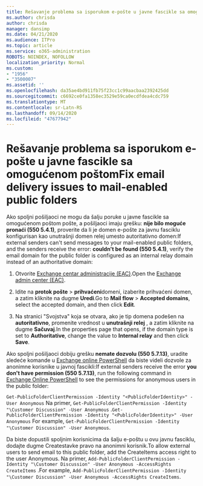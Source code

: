 ```yaml
---
title: Rešavanje problema sa isporukom e-pošte u javne fascikle sa omogućenom poštom
ms.author: chrisda
author: chrisda
manager: dansimp
ms.date: 04/21/2020
ms.audience: ITPro
ms.topic: article
ms.service: o365-administration
ROBOTS: NOINDEX, NOFOLLOW
localization_priority: Normal
ms.custom:
- "1956"
- "3500007"
ms.assetid: ''
ms.openlocfilehash: da35ae4bd911fb75f23cc1c99aacbaa2392425dd
ms.sourcegitcommit: c6692ce0fa1358ec3529e59ca0ecdfdea4cdc759
ms.translationtype: MT
ms.contentlocale: sr-Latn-RS
ms.lasthandoff: 09/14/2020
ms.locfileid: "47677942"
---
```

# <a name="fix-email-delivery-issues-to-mail-enabled-public-folders"></a><span data-ttu-id="620be-102">Rešavanje problema sa isporukom e-pošte u javne fascikle sa omogućenom poštom</span><span class="sxs-lookup"><span data-stu-id="620be-102">Fix email delivery issues to mail-enabled public folders</span></span>

<span data-ttu-id="620be-103">Ako spoljni pošiljaoci ne mogu da šalju poruke u javne fascikle sa omogućenom poštom pošte, a pošiljaoci imaju grešku: **nije bilo moguće pronaći (550 5.4.1)**, proverite da li je domen e-pošte za javnu fasciklu konfigurisan kao unutrašnji domen relej umesto autoritativno domen:</span><span class="sxs-lookup"><span data-stu-id="620be-103">If external senders can't send messages to your mail-enabled public folders, and the senders receive the error: **couldn't be found (550 5.4.1)**, verify the email domain for the public folder is configured as an internal relay domain instead of an authoritative domain:</span></span>

1. <span data-ttu-id="620be-104">Otvorite [Exchange centar administracije (EAC)](https://docs.microsoft.com/Exchange/exchange-admin-center).</span><span class="sxs-lookup"><span data-stu-id="620be-104">Open the [Exchange admin center (EAC)](https://docs.microsoft.com/Exchange/exchange-admin-center).</span></span>

2. <span data-ttu-id="620be-105">Idite na **protok pošte** \> **prihvaćeni**domeni, izaberite prihvaćeni domen, a zatim kliknite na dugme **Uredi**.</span><span class="sxs-lookup"><span data-stu-id="620be-105">Go to **Mail flow** \> **Accepted domains**, select the accepted domain, and then click **Edit**.</span></span>

3. <span data-ttu-id="620be-106">Na stranici "Svojstva" koja se otvara, ako je tip domena podešen na **autoritativno**, promenite vrednost u **unutrašnji relej** , a zatim kliknite na dugme **Sačuvaj**.</span><span class="sxs-lookup"><span data-stu-id="620be-106">In the properties page that opens, if the domain type is set to **Authoritative**, change the value to **Internal relay** and then click **Save**.</span></span>

<span data-ttu-id="620be-107">Ako spoljni pošiljaoci dobiju grešku **nemate dozvolu (550 5.7.13)**, uradite sledeće komande u [Exchange online PowerShell](https://docs.microsoft.com/powershell/exchange/exchange-online/connect-to-exchange-online-powershell/connect-to-exchange-online-powershell) da biste videli dozvole za anonimne korisnike u javnoj fascikli:</span><span class="sxs-lookup"><span data-stu-id="620be-107">If external senders receive the error **you don't have permission (550 5.7.13)**, run the following command in [Exchange Online PowerShell](https://docs.microsoft.com/powershell/exchange/exchange-online/connect-to-exchange-online-powershell/connect-to-exchange-online-powershell) to see the permissions for anonymous users in the public folder:</span></span>

<span data-ttu-id="620be-108">`Get-PublicFolderClientPermission -Identity "<PublicFolderIdentity>" -User Anonymous` Na primer, `Get-PublicFolderClientPermission -Identity "\Customer Discussion" -User Anonymous` .</span><span class="sxs-lookup"><span data-stu-id="620be-108">`Get-PublicFolderClientPermission -Identity "<PublicFolderIdentity>" -User Anonymous` For example, `Get-PublicFolderClientPermission -Identity "\Customer Discussion" -User Anonymous`.</span></span>

<span data-ttu-id="620be-109">Da biste dopustili spoljnim korisnicima da šalju e-poštu u ovu javnu fasciklu, dodajte dugme Createstavke pravo na anonimni korisnik.</span><span class="sxs-lookup"><span data-stu-id="620be-109">To allow external users to send email to this public folder, add the CreateItems access right to the user Anonymous.</span></span> <span data-ttu-id="620be-110">Na primer, `Add-PublicFolderClientPermission -Identity "\Customer Discussion" -User Anonymous -AccessRights CreateItems` .</span><span class="sxs-lookup"><span data-stu-id="620be-110">For example, `Add-PublicFolderClientPermission -Identity "\Customer Discussion" -User Anonymous -AccessRights CreateItems`.</span></span>
